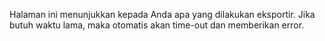 Halaman ini menunjukkan kepada Anda apa yang dilakukan eksportir. Jika butuh waktu lama, maka otomatis akan time-out dan memberikan error.